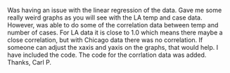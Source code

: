 Was having an issue with the linear regression of the data.  Gave me some really weird graphs as you will see with the LA temp and case data.  However, was able to do some of the correlation data between temp and number of cases.  For LA data it is close to 1.0 which means there maybe a close correlation, but with Chicago data there was no correlation.  If someone can adjust the xaxis and yaxis on the graphs, that would help.  I have included the code.  The code for the corrlation data was added. 
  Thanks,
   Carl P.